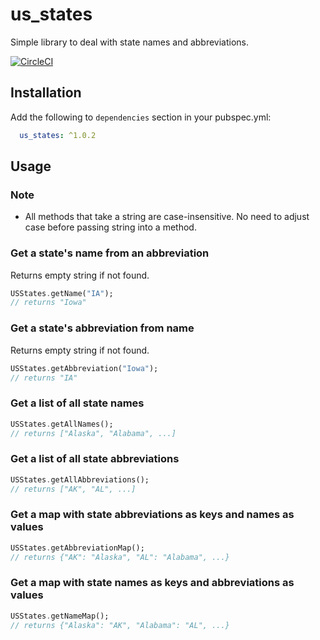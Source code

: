 # us_states

Simple library to deal with state names and abbreviations.

[![CircleCI](https://circleci.com/gh/Snapraise/us_states.svg?style=svg)](https://circleci.com/gh/Snapraise/us_states)

## Installation

Add the following to `dependencies` section in your pubspec.yml:
```yaml
  us_states: ^1.0.2
```

## Usage

### Note 

- All methods that take a string are case-insensitive. No need to adjust case before passing string into a method.

### Get a state's name from an abbreviation

Returns empty string if not found.
```dart
USStates.getName("IA");
// returns "Iowa"
```

### Get a state's abbreviation from name

Returns empty string if not found.
```dart
USStates.getAbbreviation("Iowa");
// returns "IA"
```

### Get a list of all state names

```dart
USStates.getAllNames();
// returns ["Alaska", "Alabama", ...]
```

### Get a list of all state abbreviations

```dart
USStates.getAllAbbreviations();
// returns ["AK", "AL", ...]
```

### Get a map with state abbreviations as keys and names as values

```dart
USStates.getAbbreviationMap();
// returns {"AK": "Alaska", "AL": "Alabama", ...}
```

### Get a map with state names as keys and abbreviations as values

```dart
USStates.getNameMap();
// returns {"Alaska": "AK", "Alabama": "AL", ...}
```